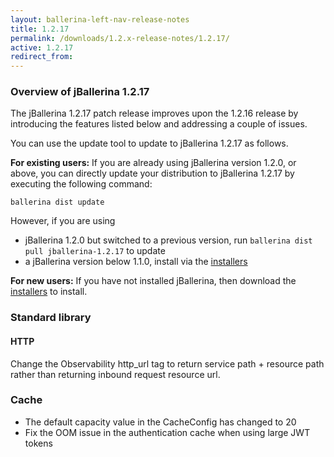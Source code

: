 ```yaml
---
layout: ballerina-left-nav-release-notes
title: 1.2.17
permalink: /downloads/1.2.x-release-notes/1.2.17/
active: 1.2.17
redirect_from:
---
```


### Overview of jBallerina 1.2.17
The jBallerina 1.2.17 patch release improves upon the 1.2.16 release by introducing the features listed below and addressing a couple of issues.

You can use the update tool to update to jBallerina 1.2.17 as follows.

**For existing users:**
If you are already using jBallerina version 1.2.0, or above, you can directly update your distribution to jBallerina 1.2.17 by executing the following command:

```
ballerina dist update
```

However, if you are using

- jBallerina 1.2.0 but switched to a previous version, run `ballerina dist pull jballerina-1.2.17` to update
- a jBallerina version below 1.1.0, install via the [installers](https://ballerina.io/downloads/)

**For new users:**
If you have not installed jBallerina, then download the [installers](https://ballerina.io/downloads/) to install.

### Standard library
#### HTTP
Change the Observability http_url tag to return service path + resource path rather than returning inbound request resource url.

### Cache
- The default capacity value in the CacheConfig has changed to 20
- Fix the OOM issue in the authentication cache when using large JWT tokens
